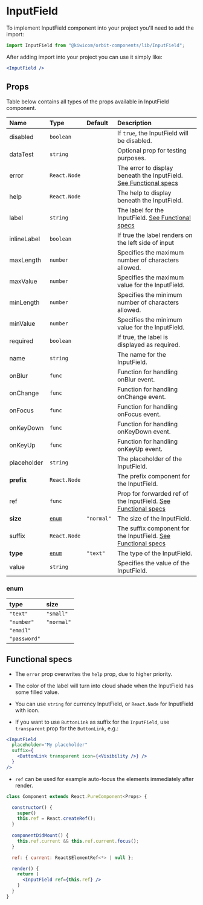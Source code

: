 # InputField
To implement InputField component into your project you'll need to add the import:
```jsx
import InputField from "@kiwicom/orbit-components/lib/InputField";
```
After adding import into your project you can use it simply like:
```jsx
<InputField />
```
## Props
Table below contains all types of the props available in InputField component.

| Name          | Type              | Default      | Description                      |
| :------------ | :---------------- | :----------- | :------------------------------- |
| disabled      | `boolean`         |              | If `true`, the InputField will be disabled.
| dataTest      | `string`          |              | Optional prop for testing purposes.
| error         | `React.Node`      |              | The error to display beneath the InputField. [See Functional specs](#functional-specs)
| help          | `React.Node`      |              | The help to display beneath the InputField.
| label         | `string`          |              | The label for the InputField. [See Functional specs](#functional-specs)
| inlineLabel   | `boolean`         |              | If true the label renders on the left side of input
| maxLength     | `number`          |              | Specifies the maximum number of characters allowed.
| maxValue      | `number`          |              | Specifies the maximum value for the InputField.
| minLength     | `number`          |              | Specifies the minimum number of characters allowed.
| minValue      | `number`          |              | Specifies the minimum value for the InputField.
| required      | `boolean`         |              | If true, the label is displayed as required.
| name          | `string`          |              | The name for the InputField.
| onBlur        | `func`            |              | Function for handling onBlur event.
| onChange      | `func`            |              | Function for handling onChange event.
| onFocus       | `func`            |              | Function for handling onFocus event.
| onKeyDown     | `func`            |              | Function for handling onKeyDown event.
| onKeyUp       | `func`            |              | Function for handling onKeyUp event.
| placeholder   | `string`          |              | The placeholder of the InputField.
| **prefix**    | `React.Node`      |              | The prefix component for the InputField. 
| ref           | `func`            |              | Prop for forwarded ref of the InputField. [See Functional specs](#functional-specs)
| **size**      | [`enum`](#enum)   | `"normal"`   | The size of the InputField.
| suffix        | `React.Node`      |              | The suffix component for the InputField. [See Functional specs](#functional-specs)
| **type**      | [`enum`](#enum)   | `"text"`     | The type of the InputField.
| value         | `string`          |              | Specifies the value of the InputField.

### enum

| type         | size        |
| :----------- | :---------- |
| `"text"`     | `"small"`   |
| `"number"`   | `"normal"`  |
| `"email"`    |
| `"password"` |


## Functional specs
* The `error` prop overwrites the `help` prop, due to higher priority.

* The color of the label will turn into cloud shade when the InputField has some filled value.

* You can use `string` for currency InputField, or `React.Node` for InputField with icon.

* If you want to use `ButtonLink` as suffix for the `InputField`, use `transparent` prop for the `ButtonLink`, e.g.:
```jsx
<InputField
  placeholder="My placeholder"
  suffix={
    <ButtonLink transparent icon={<Visibility />} />
  }
/>
```

* `ref` can be used for example auto-focus the elements immediately after render.
```jsx
class Component extends React.PureComponent<Props> {

  constructor() {
    super()
    this.ref = React.createRef();
  }
  
  componentDidMount() {
    this.ref.current && this.ref.current.focus();
  }

  ref: { current: React$ElementRef<*> | null };

  render() {
    return (
      <InputField ref={this.ref} />
    )
  }
}
```
